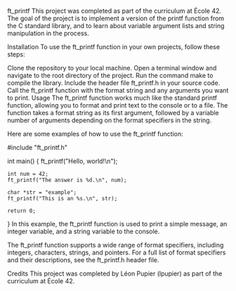 ft_printf
This project was completed as part of the curriculum at École 42. The goal of the project is to implement a version of the printf function from the C standard library, and to learn about variable argument lists and string manipulation in the process.

Installation
To use the ft_printf function in your own projects, follow these steps:

Clone the repository to your local machine.
Open a terminal window and navigate to the root directory of the project.
Run the command make to compile the library.
Include the header file ft_printf.h in your source code.
Call the ft_printf function with the format string and any arguments you want to print.
Usage
The ft_printf function works much like the standard printf function, allowing you to format and print text to the console or to a file. The function takes a format string as its first argument, followed by a variable number of arguments depending on the format specifiers in the string.

Here are some examples of how to use the ft_printf function:

#include "ft_printf.h"

int main()
{
    ft_printf("Hello, world!\n");

    int num = 42;
    ft_printf("The answer is %d.\n", num);

    char *str = "example";
    ft_printf("This is an %s.\n", str);

    return 0;
}
In this example, the ft_printf function is used to print a simple message, an integer variable, and a string variable to the console.

The ft_printf function supports a wide range of format specifiers, including integers, characters, strings, and pointers. For a full list of format specifiers and their descriptions, see the ft_printf.h header file.

Credits
This project was completed by Léon Pupier (lpupier) as part of the curriculum at École 42.
